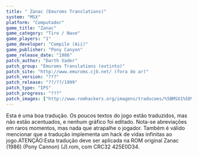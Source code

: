 ```yaml
---
title: " Zanac (Emuroms Translations)"
system: "MSX"
platform: "Computador"
game_title: "Zanac"
game_category: "Tiro / Nave"
game_players: "1"
game_developer: "Compile (Aii)"
game_publisher: "Pony Canyon"
game_release_date: "1986"
patch_author: "Darth Vader"
patch_group: "Emuroms Translations (extinto)"
patch_site: "http://www.emuroms.cjb.net/ (fora do ar)"
patch_version: "???"
patch_release: "??/??/1999"
patch_type: "IPS"
patch_progress: "???"
patch_images: ["http://www.romhackers.org/imagens/traducoes/%5BMSX1%5D%20Zanac%20-%20Emuroms%20Translations%20-%201.png","http://www.romhackers.org/imagens/traducoes/%5BMSX1%5D%20Zanac%20-%20Emuroms%20Translations%20-%202.png","http://www.romhackers.org/imagens/traducoes/%5BMSX1%5D%20Zanac%20-%20Emuroms%20Translations%20-%203.png"]
---
```

Esta é uma boa tradução. Os poucos textos do jogo estão traduzidos, mas não estão acentuados, e nenhum gráfico foi editado. Nota-se abreviações em raros momentos, mas nada que atrapalhe o jogador. Também é válido mencionar que a tradução implementa um hack de vidas infinitas ao jogo.ATENÇÃO:Esta tradução deve ser aplicada na ROM original Zanac (1986) (Pony Cannon) (J).rom, com CRC32 425E0D34.